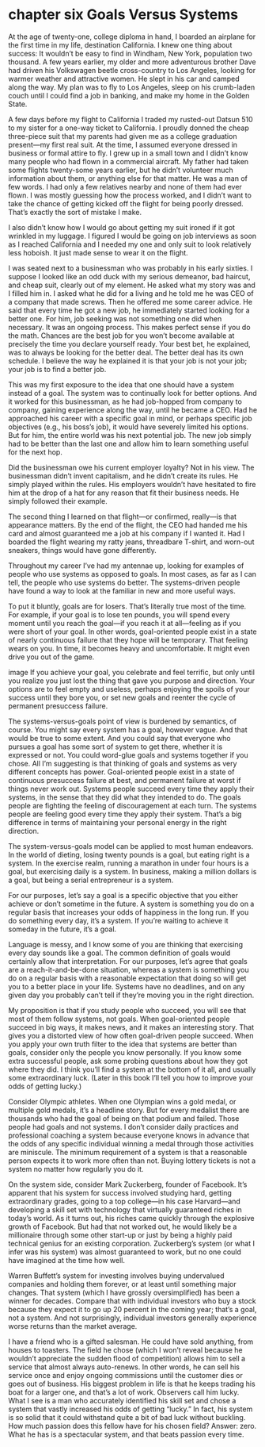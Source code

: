 # chapter six Goals Versus Systems

At the age of twenty-one, college diploma in hand, I boarded an airplane for the first time in my life, destination California. I knew one thing about success: It wouldn’t be easy to find in Windham, New York, population two thousand. A few years earlier, my older and more adventurous brother Dave had driven his Volkswagen beetle cross-country to Los Angeles, looking for warmer weather and attractive women. He slept in his car and camped along the way. My plan was to fly to Los Angeles, sleep on his crumb-laden couch until I could find a job in banking, and make my home in the Golden State.

A few days before my flight to California I traded my rusted-out Datsun 510 to my sister for a one-way ticket to California. I proudly donned the cheap three-piece suit that my parents had given me as a college graduation present—my first real suit. At the time, I assumed everyone dressed in business or formal attire to fly. I grew up in a small town and I didn’t know many people who had flown in a commercial aircraft. My father had taken some flights twenty-some years earlier, but he didn’t volunteer much information about them, or anything else for that matter. He was a man of few words. I had only a few relatives nearby and none of them had ever flown. I was mostly guessing how the process worked, and I didn’t want to take the chance of getting kicked off the flight for being poorly dressed. That’s exactly the sort of mistake I make.

I also didn’t know how I would go about getting my suit ironed if it got wrinkled in my luggage. I figured I would be going on job interviews as soon as I reached California and I needed my one and only suit to look relatively less hoboish. It just made sense to wear it on the flight.

I was seated next to a businessman who was probably in his early sixties. I suppose I looked like an odd duck with my serious demeanor, bad haircut, and cheap suit, clearly out of my element. He asked what my story was and I filled him in. I asked what he did for a living and he told me he was CEO of a company that made screws. Then he offered me some career advice. He said that every time he got a new job, he immediately started looking for a better one. For him, job seeking was not something one did when necessary. It was an ongoing process. This makes perfect sense if you do the math. Chances are the best job for you won’t become available at precisely the time you declare yourself ready. Your best bet, he explained, was to always be looking for the better deal. The better deal has its own schedule. I believe the way he explained it is that your job is not your job; your job is to find a better job.

This was my first exposure to the idea that one should have a system instead of a goal. The system was to continually look for better options. And it worked for this businessman, as he had job-hopped from company to company, gaining experience along the way, until he became a CEO. Had he approached his career with a specific goal in mind, or perhaps specific job objectives (e.g., his boss’s job), it would have severely limited his options. But for him, the entire world was his next potential job. The new job simply had to be better than the last one and allow him to learn something useful for the next hop.

Did the businessman owe his current employer loyalty? Not in his view. The businessman didn’t invent capitalism, and he didn’t create its rules. He simply played within the rules. His employers wouldn’t have hesitated to fire him at the drop of a hat for any reason that fit their business needs. He simply followed their example.

The second thing I learned on that flight—or confirmed, really—is that appearance matters. By the end of the flight, the CEO had handed me his card and almost guaranteed me a job at his company if I wanted it. Had I boarded the flight wearing my ratty jeans, threadbare T-shirt, and worn-out sneakers, things would have gone differently.

Throughout my career I’ve had my antennae up, looking for examples of people who use systems as opposed to goals. In most cases, as far as I can tell, the people who use systems do better. The systems-driven people have found a way to look at the familiar in new and more useful ways.

To put it bluntly, goals are for losers. That’s literally true most of the time. For example, if your goal is to lose ten pounds, you will spend every moment until you reach the goal—if you reach it at all—feeling as if you were short of your goal. In other words, goal-oriented people exist in a state of nearly continuous failure that they hope will be temporary. That feeling wears on you. In time, it becomes heavy and uncomfortable. It might even drive you out of the game.

image
If you achieve your goal, you celebrate and feel terrific, but only until you realize you just lost the thing that gave you purpose and direction. Your options are to feel empty and useless, perhaps enjoying the spoils of your success until they bore you, or set new goals and reenter the cycle of permanent presuccess failure.

The systems-versus-goals point of view is burdened by semantics, of course. You might say every system has a goal, however vague. And that would be true to some extent. And you could say that everyone who pursues a goal has some sort of system to get there, whether it is expressed or not. You could word-glue goals and systems together if you chose. All I’m suggesting is that thinking of goals and systems as very different concepts has power. Goal-oriented people exist in a state of continuous presuccess failure at best, and permanent failure at worst if things never work out. Systems people succeed every time they apply their systems, in the sense that they did what they intended to do. The goals people are fighting the feeling of discouragement at each turn. The systems people are feeling good every time they apply their system. That’s a big difference in terms of maintaining your personal energy in the right direction.

The system-versus-goals model can be applied to most human endeavors. In the world of dieting, losing twenty pounds is a goal, but eating right is a system. In the exercise realm, running a marathon in under four hours is a goal, but exercising daily is a system. In business, making a million dollars is a goal, but being a serial entrepreneur is a system.

For our purposes, let’s say a goal is a specific objective that you either achieve or don’t sometime in the future. A system is something you do on a regular basis that increases your odds of happiness in the long run. If you do something every day, it’s a system. If you’re waiting to achieve it someday in the future, it’s a goal.

Language is messy, and I know some of you are thinking that exercising every day sounds like a goal. The common definition of goals would certainly allow that interpretation. For our purposes, let’s agree that goals are a reach-it-and-be-done situation, whereas a system is something you do on a regular basis with a reasonable expectation that doing so will get you to a better place in your life. Systems have no deadlines, and on any given day you probably can’t tell if they’re moving you in the right direction.

My proposition is that if you study people who succeed, you will see that most of them follow systems, not goals. When goal-oriented people succeed in big ways, it makes news, and it makes an interesting story. That gives you a distorted view of how often goal-driven people succeed. When you apply your own truth filter to the idea that systems are better than goals, consider only the people you know personally. If you know some extra successful people, ask some probing questions about how they got where they did. I think you’ll find a system at the bottom of it all, and usually some extraordinary luck. (Later in this book I’ll tell you how to improve your odds of getting lucky.)

Consider Olympic athletes. When one Olympian wins a gold medal, or multiple gold medals, it’s a headline story. But for every medalist there are thousands who had the goal of being on that podium and failed. Those people had goals and not systems. I don’t consider daily practices and professional coaching a system because everyone knows in advance that the odds of any specific individual winning a medal through those activities are miniscule. The minimum requirement of a system is that a reasonable person expects it to work more often than not. Buying lottery tickets is not a system no matter how regularly you do it.

On the system side, consider Mark Zuckerberg, founder of Facebook. It’s apparent that his system for success involved studying hard, getting extraordinary grades, going to a top college—in his case Harvard—and developing a skill set with technology that virtually guaranteed riches in today’s world. As it turns out, his riches came quickly through the explosive growth of Facebook. But had that not worked out, he would likely be a millionaire through some other start-up or just by being a highly paid technical genius for an existing corporation. Zuckerberg’s system (or what I infer was his system) was almost guaranteed to work, but no one could have imagined at the time how well.

Warren Buffett’s system for investing involves buying undervalued companies and holding them forever, or at least until something major changes. That system (which I have grossly oversimplified) has been a winner for decades. Compare that with individual investors who buy a stock because they expect it to go up 20 percent in the coming year; that’s a goal, not a system. And not surprisingly, individual investors generally experience worse returns than the market average.

I have a friend who is a gifted salesman. He could have sold anything, from houses to toasters. The field he chose (which I won’t reveal because he wouldn’t appreciate the sudden flood of competition) allows him to sell a service that almost always auto-renews. In other words, he can sell his service once and enjoy ongoing commissions until the customer dies or goes out of business. His biggest problem in life is that he keeps trading his boat for a larger one, and that’s a lot of work. Observers call him lucky. What I see is a man who accurately identified his skill set and chose a system that vastly increased his odds of getting “lucky.” In fact, his system is so solid that it could withstand quite a bit of bad luck without buckling. How much passion does this fellow have for his chosen field? Answer: zero. What he has is a spectacular system, and that beats passion every time.